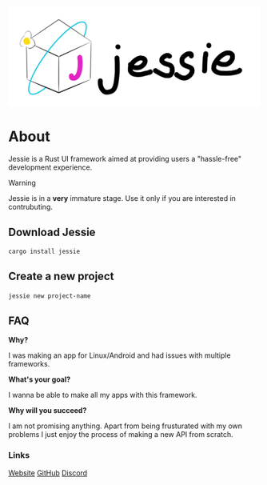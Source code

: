 <p><img src="https://github.com/jessie-framework/jessie/blob/07bc860c5ffee1774471a722cecf2f7e9833b4ad/jessie-assets/jessielogonewfull.png"></p>

# About

Jessie is a Rust UI framework aimed at providing users a "hassle-free" development experience.

>[!WARNING]
>Jessie is in a **very** immature stage. Use it only if you are interested in contrubuting.

## Download Jessie

```sh
cargo install jessie
```

## Create a new project

```sh
jessie new project-name
```

## FAQ

**Why?**

I was making an app for Linux/Android and had issues with multiple frameworks.

**What's your goal?**

I wanna be able to make all my apps with this framework.

**Why will you succeed?**

I am not promising anything. Apart from being frusturated with my own problems I just enjoy the process of making a new API from scratch.


### Links

[Website](https://www.jessie.rs)
[GitHub](https://github.com/jessie-framework/jessie)
[Discord](https://discord.gg/GFBUKTH3XT)
